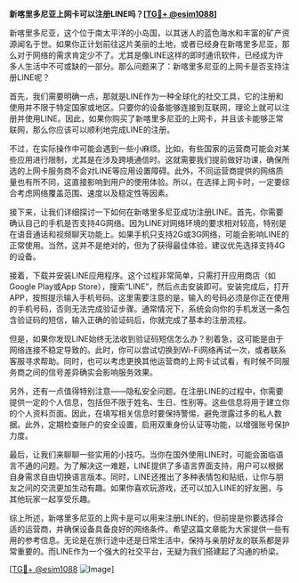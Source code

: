 **新喀里多尼亚上网卡可以注册LINE吗？[[TG💪+ @esim1088](https://t.me/s/esim1088)]**

新喀里多尼亚，这个位于南太平洋的小岛国，以其迷人的蓝色海水和丰富的矿产资源闻名于世。如果你正计划前往这片美丽的土地，或者已经身在新喀里多尼亚，那么对于网络的需求肯定少不了。尤其是像LINE这样的即时通讯软件，已经成为许多人生活中不可或缺的一部分。那么问题来了：新喀里多尼亚的上网卡是否支持注册LINE呢？

首先，我们需要明确一点，那就是LINE作为一种全球化的社交工具，它的注册和使用并不限于特定国家或地区。只要你的设备能够连接到互联网，理论上就可以注册并使用LINE。因此，如果你购买了新喀里多尼亚的上网卡，并且该卡能够正常联网，那么你应该可以顺利地完成LINE的注册。

不过，在实际操作中可能会遇到一些小麻烦。比如，有些国家的运营商可能会对某些应用进行限制，尤其是在涉及跨境通信时。这就需要我们提前做好功课，确保所选的上网卡服务商不会对LINE等应用设置障碍。此外，不同运营商提供的网络质量也有所不同，这直接影响到用户的使用体验。所以，在选择上网卡时，一定要综合考虑网络覆盖范围、速度以及稳定性等因素。

接下来，让我们详细探讨一下如何在新喀里多尼亚成功注册LINE。首先，你需要确认自己的手机是否支持4G网络。因为LINE对网络环境的要求相对较高，特别是在语音通话和视频聊天功能上。如果手机只支持2G或3G网络，可能会影响LINE的正常使用。当然，这并不是绝对的，但为了获得最佳体验，建议优先选择支持4G的设备。

接着，下载并安装LINE应用程序。这个过程非常简单，只需打开应用商店（如Google Play或App Store），搜索“LINE”，然后点击安装即可。安装完成后，打开APP，按照提示输入手机号码。这里需要注意的是，输入的号码必须是你正在使用的手机号码，否则无法完成验证步骤。通常情况下，系统会向你的手机发送一条包含验证码的短信，输入正确的验证码后，你就完成了基本的注册流程。

但是，如果你发现LINE始终无法收到验证码短信怎么办？别着急，这可能是由于网络连接不稳定导致的。此时，你可以尝试切换到Wi-Fi网络再试一次，或者联系客服寻求帮助。同时，也可以考虑更换其他运营商的上网卡试试看，有时候不同服务商之间的信号差异确实会影响服务效果。

另外，还有一点值得特别注意——隐私安全问题。在注册LINE的过程中，你需要提供一定的个人信息，包括但不限于姓名、生日、性别等。这些信息将用于建立你的个人资料页面。因此，在填写相关信息时要保持警惕，避免泄露过多的私人数据。此外，定期检查账户的安全设置，启用双重身份认证等功能，以增强账号保护力度。

最后，让我们来聊聊一些实用的小技巧。当你在国外使用LINE时，可能会面临语言不通的问题。为了解决这一难题，LINE提供了多语言界面支持，用户可以根据自身需求自由切换语言版本。同时，LINE还推出了多种表情包和贴纸，让你与朋友之间的交流更加生动有趣。如果你喜欢玩游戏，还可以加入LINE的好友圈，与其他玩家一起享受乐趣。

综上所述，新喀里多尼亚的上网卡是可以用来注册LINE的，但前提是你要选择合适的运营商，并确保设备具备良好的网络条件。希望这篇文章能为大家提供一些有用的参考信息。无论是在旅行途中还是日常生活中，保持与亲朋好友的联系都是非常重要的。而LINE作为一个强大的社交平台，无疑为我们搭建起了沟通的桥梁。

[[TG💪+ @esim1088](https://t.me/s/esim1088) ![Image](https://i.postimg.cc/4NQfJmqS/Snipaste-2025-05-13-00-14-12.png)]